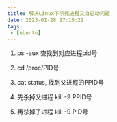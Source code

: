 ```yaml
---
title: 解决Linux下杀死进程又自启动问题
date: 2023-01-28 17:15:22
tags:
 - [ubuntu]
---
```

1. ps -aux 查找到对应进程pid号

2. cd /proc/PID号  

3. cat status, 找到父进程的PPID号

4. 先杀掉父进程
kill -9 PPID号

5. 再杀掉子进程
kill -9 PID号
